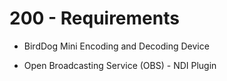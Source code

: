 # 200 - Requirements

- BirdDog Mini Encoding and Decoding Device

- Open Broadcasting Service (OBS) - NDI Plugin
